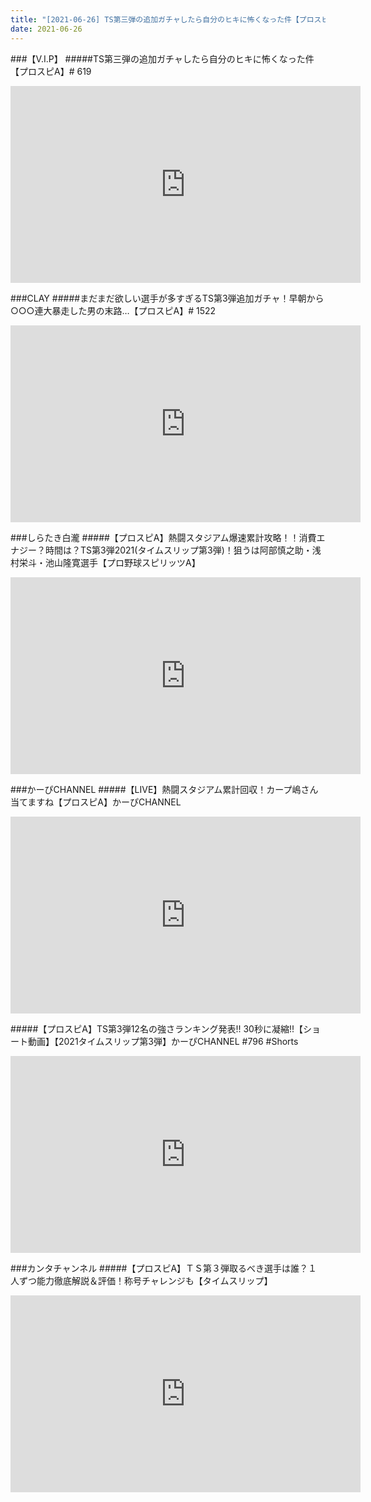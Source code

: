 ```yaml
---
title: "[2021-06-26] TS第三弾の追加ガチャしたら自分のヒキに怖くなった件【プロスピA】# 619 他"
date: 2021-06-26
---
```

###【V.I.P】
#####TS第三弾の追加ガチャしたら自分のヒキに怖くなった件【プロスピA】# 619
<iframe width="560" height="315" src="https://www.youtube.com/embed/13_0g8h0lGI" frameborder="0" allow="accelerometer; autoplay; clipboard-write; encrypted-media; gyroscope; picture-in-picture" allowfullscreen></iframe>

###CLAY
#####まだまだ欲しい選手が多すぎるTS第3弾追加ガチャ！早朝から○○○連大暴走した男の末路…【プロスピA】# 1522
<iframe width="560" height="315" src="https://www.youtube.com/embed/ISC8rZKZxig" frameborder="0" allow="accelerometer; autoplay; clipboard-write; encrypted-media; gyroscope; picture-in-picture" allowfullscreen></iframe>

###しらたき白瀧
#####【プロスピA】熱闘スタジアム爆速累計攻略！！消費エナジー？時間は？TS第3弾2021(タイムスリップ第3弾)！狙うは阿部慎之助・浅村栄斗・池山隆寛選手【プロ野球スピリッツA】
<iframe width="560" height="315" src="https://www.youtube.com/embed/q7FWpAx5_rE" frameborder="0" allow="accelerometer; autoplay; clipboard-write; encrypted-media; gyroscope; picture-in-picture" allowfullscreen></iframe>

###かーぴCHANNEL
#####【LIVE】熱闘スタジアム累計回収！カープ嶋さん当てますね【プロスピA】かーぴCHANNEL
<iframe width="560" height="315" src="https://www.youtube.com/embed/APPOx686ADc" frameborder="0" allow="accelerometer; autoplay; clipboard-write; encrypted-media; gyroscope; picture-in-picture" allowfullscreen></iframe>

#####【プロスピA】TS第3弾12名の強さランキング発表!! 30秒に凝縮!!【ショート動画】【2021タイムスリップ第3弾】かーぴCHANNEL #796 #Shorts
<iframe width="560" height="315" src="https://www.youtube.com/embed/Z_3fKUFDNqs" frameborder="0" allow="accelerometer; autoplay; clipboard-write; encrypted-media; gyroscope; picture-in-picture" allowfullscreen></iframe>

###カンタチャンネル
#####【プロスピA】ＴＳ第３弾取るべき選手は誰？１人ずつ能力徹底解説＆評価！称号チャレンジも【タイムスリップ】
<iframe width="560" height="315" src="https://www.youtube.com/embed/Nse84cvqP14" frameborder="0" allow="accelerometer; autoplay; clipboard-write; encrypted-media; gyroscope; picture-in-picture" allowfullscreen></iframe>

